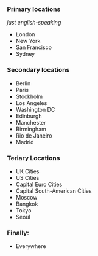 ### Primary locations

*just english-speaking*

 * London
 * New York
 * San Francisco
 * Sydney

### Secondary locations

 * Berlin
 * Paris
 * Stockholm
 * Los Angeles
 * Washington DC
 * Edinburgh
 * Manchester
 * Birmingham
 * Rio de Janeiro
 * Madrid

### Teriary Locations

 * UK Cities
 * US Cities
 * Capital Euro Cities
 * Capital South-American Cities
 * Moscow
 * Bangkok
 * Tokyo
 * Seoul

### Finally:

 * Everywhere